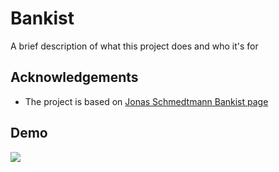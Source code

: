 
# Bankist

A brief description of what this project does and who it's for


## Acknowledgements

 - The project is based on [Jonas Schmedtmann Bankist page](https://github.com/jonasschmedtmann)


## Demo

![](https://imgur.com/nuXorF6)

